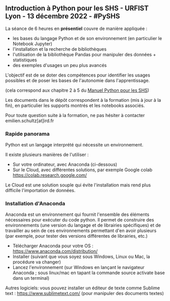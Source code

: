 ## Introduction à Python pour les SHS - URFIST Lyon - 13 décembre 2022 - #PySHS

La séance de 6 heures en **présentiel** couvre de manière appliquée :

- les bases du langage Python et de son environnement (en particulier le Notebook Jupyter)
- l'installation et la recherche de bibliothèques
- l'utilisation de la bibliothèque Pandas pour manipuler des données + statistiques
- des exemples d'usages un peu plus avancés

L'objectif est de se doter des compétences pour identifier les usages possibles et de poser les bases de l'autonomie dans l'apprentissage.

(cela correspond aux chapitre 2 à 5 du [Manuel Python pour les SHS](https://pyshs.fr/))

Les documents dans le dépôt correspondent à la formation (mis à jour à la fin), en particulier les supports montrés et les notebooks associés.

Pour toute question suite à la formation, ne pas hésiter à contacter emilien.schultz[at]ird.fr

### Rapide panorama

Python est un langage interprété qui nécessite un environnement. 

Il existe plusieurs manières de l'utiliser :

- Sur votre ordinateur, avec Anaconda (ci-dessous)
- Sur le Cloud, avec différentes solutions, par exemple Google colab https://colab.research.google.com/

Le Cloud est une solution souple qui évite l'installation mais rend plus difficile l'importation de données.

### Installation d'Anaconda

Anaconda est un environnement qui fournit l'ensemble des éléments nécessaires pour exécuter du code python. Il permet de construire des environnements (une version du langage et de librairies spécifiques) et de travailler au sein de ces environnements permettant d'en avoir plusieurs (par exemple, pour tester des versions différentes de librairies, etc.)

- Télécharger Anaconda pour votre OS : https://www.anaconda.com/distribution/
- Installer (suivant que vous soyez sous Windows, Linux ou Mac, la procédure va changer)
- Lancez l'environnement (sur Windows en lançant le navigateur Anaconda ; sous linux/mac en tapant la commande source activate base dans un terminal)

Autres logiciels: vous pouvez installer un éditeur de texte comme Sublime text : https://www.sublimetext.com/ (pour manipuler des documents textes)


